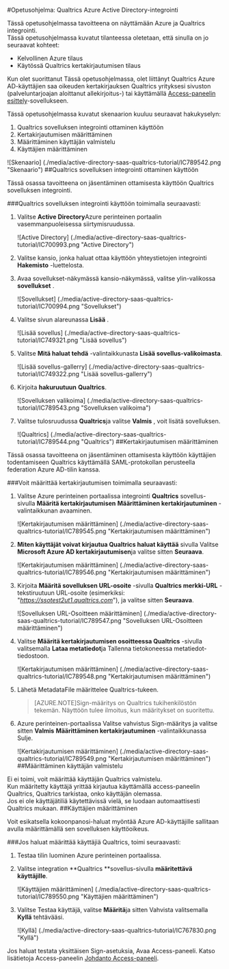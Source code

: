 <properties 
    pageTitle="Opetusohjelma: Azure Active Directory-integrointi Qualtrics | Microsoft Azure" 
    description="Opettele käyttämään Qualtrics Azure Active Directory-hakemistosta käyttöön kertakirjautumisen, automaattinen valmistelu ja lisää!" 
    services="active-directory" 
    authors="jeevansd"  
    documentationCenter="na" 
    manager="femila"/>
<tags 
    ms.service="active-directory" 
    ms.devlang="na" 
    ms.topic="article" 
    ms.tgt_pltfrm="na" 
    ms.workload="identity" 
    ms.date="09/26/2016" 
    ms.author="jeedes" />

#<a name="tutorial-azure-active-directory-integration-with-qualtrics"></a>Opetusohjelma: Qualtrics Azure Active Directory-integrointi
  
Tässä opetusohjelmassa tavoitteena on näyttämään Azure ja Qualtrics integrointi.  
Tässä opetusohjelmassa kuvatut tilanteessa oletetaan, että sinulla on jo seuraavat kohteet:

-   Kelvollinen Azure tilaus
-   Käytössä Qualtrics kertakirjautumisen tilaus
  
Kun olet suorittanut Tässä opetusohjelmassa, olet liittänyt Qualtrics Azure AD-käyttäjien saa oikeuden kertakirjauksen Qualtrics yrityksesi sivuston (palveluntarjoajan aloittanut allekirjoitus-) tai käyttämällä [Access-paneelin esittely](active-directory-saas-access-panel-introduction.md)-sovellukseen.
  
Tässä opetusohjelmassa kuvatut skenaarion kuuluu seuraavat hakukyselyn:

1.  Qualtrics sovelluksen integrointi ottaminen käyttöön
2.  Kertakirjautumisen määrittäminen
3.  Määrittäminen käyttäjän valmistelu
4.  Käyttäjien määrittäminen

![Skenaario] (./media/active-directory-saas-qualtrics-tutorial/IC789542.png "Skenaario")
##<a name="enabling-the-application-integration-for-qualtrics"></a>Qualtrics sovelluksen integrointi ottaminen käyttöön
  
Tässä osassa tavoitteena on jäsentäminen ottamisesta käyttöön Qualtrics sovelluksen integrointi.

###<a name="to-enable-the-application-integration-for-qualtrics-perform-the-following-steps"></a>Qualtrics sovelluksen integrointi käyttöön toimimalla seuraavasti:

1.  Valitse **Active Directory**Azure perinteinen portaalin vasemmanpuoleisessa siirtymisruudussa.

    ![Active Directory] (./media/active-directory-saas-qualtrics-tutorial/IC700993.png "Active Directory")

2.  Valitse kansio, jonka haluat ottaa käyttöön yhteystietojen integrointi **Hakemisto** -luettelosta.

3.  Avaa sovellukset-näkymässä kansio-näkymässä, valitse ylin-valikossa **sovellukset** .

    ![Sovellukset] (./media/active-directory-saas-qualtrics-tutorial/IC700994.png "Sovellukset")

4.  Valitse sivun alareunassa **Lisää** .

    ![Lisää sovellus] (./media/active-directory-saas-qualtrics-tutorial/IC749321.png "Lisää sovellus")

5.  Valitse **Mitä haluat tehdä** -valintaikkunasta **Lisää sovellus-valikoimasta**.

    ![Lisää sovellus-gallerry] (./media/active-directory-saas-qualtrics-tutorial/IC749322.png "Lisää sovellus-gallerry")

6.  Kirjoita **hakuruutuun** **Qualtrics**.

    ![Sovelluksen valikoima] (./media/active-directory-saas-qualtrics-tutorial/IC789543.png "Sovelluksen valikoima")

7.  Valitse tulosruudussa **Qualtrics**ja valitse **Valmis** , voit lisätä sovelluksen.

    ![Qualtrics] (./media/active-directory-saas-qualtrics-tutorial/IC789544.png "Qualtrics")
##<a name="configuring-single-sign-on"></a>Kertakirjautumisen määrittäminen
  
Tässä osassa tavoitteena on jäsentäminen ottamisesta käyttöön käyttäjien todentamiseen Qualtrics käyttämällä SAML-protokollan perusteella federation Azure AD-tilin kanssa.

###<a name="to-configure-single-sign-on-perform-the-following-steps"></a>Voit määrittää kertakirjautumisen toimimalla seuraavasti:

1.  Valitse Azure perinteinen portaalissa integrointi **Qualtrics** sovellus-sivulla **Määritä kertakirjautumisen** **Määrittäminen kertakirjautuminen** -valintaikkunan avaaminen.

    ![Kertakirjautumisen määrittäminen] (./media/active-directory-saas-qualtrics-tutorial/IC789545.png "Kertakirjautumisen määrittäminen")

2.  **Miten käyttäjät voivat kirjautua Qualtrics haluat käyttää** sivulla Valitse **Microsoft Azure AD kertakirjautumisen**ja valitse sitten **Seuraava**.

    ![Kertakirjautumisen määrittäminen] (./media/active-directory-saas-qualtrics-tutorial/IC789546.png "Kertakirjautumisen määrittäminen")

3.  Kirjoita **Määritä sovelluksen URL-osoite** -sivulla **Qualtrics merkki-URL** -tekstiruutuun URL-osoite (esimerkiksi: "*https://ssotest2ut1.qualtrics.com*"), ja valitse sitten **Seuraava**.

    ![Sovelluksen URL-Osoitteen määrittäminen] (./media/active-directory-saas-qualtrics-tutorial/IC789547.png "Sovelluksen URL-Osoitteen määrittäminen")

4.  Valitse **Määritä kertakirjautumisen osoitteessa Qualtrics** -sivulla valitsemalla **Lataa metatiedot**ja Tallenna tietokoneessa metatiedot-tiedostoon.

    ![Kertakirjautumisen määrittäminen] (./media/active-directory-saas-qualtrics-tutorial/IC789548.png "Kertakirjautumisen määrittäminen")

5.  Lähetä MetadataFile määrittelee Qualtrics-tukeen.

    >[AZURE.NOTE]Sign-määritys on Qualtrics tukihenkilöstön tekemän. Näyttöön tulee ilmoitus, kun määritykset on suoritettu.

6.  Azure perinteinen-portaalissa Valitse vahvistus Sign-määritys ja valitse sitten **Valmis** **Määrittäminen kertakirjautuminen** -valintaikkunassa Sulje.

    ![Kertakirjautumisen määrittäminen] (./media/active-directory-saas-qualtrics-tutorial/IC789549.png "Kertakirjautumisen määrittäminen")
##<a name="configuring-user-provisioning"></a>Määrittäminen käyttäjän valmistelu
  
Ei ei toimi, voit määrittää käyttäjän Qualtrics valmistelu.  
Kun määritetty käyttäjä yrittää kirjautua käyttämällä access-paneelin Qualtrics, Qualtrics tarkistaa, onko käyttäjän olemassa.  
Jos ei ole käyttäjätiliä käytettävissä vielä, se luodaan automaattisesti Qualtrics mukaan.
##<a name="assigning-users"></a>Käyttäjien määrittäminen
  
Voit esikatsella kokoonpanosi-haluat myöntää Azure AD-käyttäjille sallitaan avulla määrittämällä sen sovelluksen käyttöoikeus.

###<a name="to-assign-users-to-qualtrics-perform-the-following-steps"></a>Jos haluat määrittää käyttäjiä Qualtrics, toimi seuraavasti:

1.  Testaa tilin luominen Azure perinteinen portaalissa.

2.  Valitse integration **Qualtrics **sovellus-sivulla **määritettävä käyttäjille**.

    ![Käyttäjien määrittäminen] (./media/active-directory-saas-qualtrics-tutorial/IC789550.png "Käyttäjien määrittäminen")

3.  Valitse Testaa käyttäjä, valitse **Määritä**ja sitten Vahvista valitsemalla **Kyllä** tehtävääsi.

    ![Kyllä] (./media/active-directory-saas-qualtrics-tutorial/IC767830.png "Kyllä")
  
Jos haluat testata yksittäisen Sign-asetuksia, Avaa Access-paneeli. Katso lisätietoja Access-paneelin [Johdanto Access-paneeli](active-directory-saas-access-panel-introduction.md).